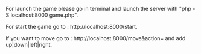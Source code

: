 For launch the game please go in terminal and launch the server with "php -S localhost:8000 game.php".

For start the game go to : http://localhost:8000/start.

If you want to move go to : http://localhost:8000/move&action= and add up|down|left|right.
